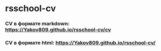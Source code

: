 # rsschool-cv
### CV в формате markdown: https://Yakov809.github.io/rsschool-cv/cv
### CV в формате html: https://Yakov809.github.io/rsschool-cv/
